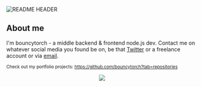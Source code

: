 ![README HEADER](https://bouncytorch.xyz/assets/images/github_readme.png)
<h2>About me</h2>

I'm bouncytorch - a middle backend & frontend node.js dev.
Contact me on whatever social media you found be on, be that <a href="https://twitter.com/bouncytorch">Twitter</a> or a freelance account or via <a href="mailto:bouncytorch@gmail.com">email</a>.

<sub>Check out my portfolio projects: https://github.com/bouncytorch?tab=repositories</sub>
<p align="center">
  <a href="https://skillicons.dev">
    <img src="https://skillicons.dev/icons?i=html,css,js,ts,nodejs,express,react,mysql,mongodb&theme=light" />
  </a>
</p>
